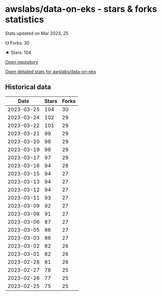 # awslabs/data-on-eks - stars & forks statistics

Stats updated on Mar 2023, 25

☋ Forks: 30

★ Stars: 104

[Open repository](https://github.com/awslabs/data-on-eks)

[Open detailed stats for awslabs/data-on-eks](https://reviewgithub.com/rep/awslabs/data-on-eks)

## Historical data
| Date | Stars | Forks |
|------|-------|-------|
| 2023-03-25 | 104 | 30 | 
| 2023-03-24 | 102 | 29 | 
| 2023-03-22 | 101 | 29 | 
| 2023-03-21 | 99 | 29 | 
| 2023-03-20 | 98 | 29 | 
| 2023-03-19 | 98 | 29 | 
| 2023-03-17 | 97 | 29 | 
| 2023-03-16 | 94 | 28 | 
| 2023-03-15 | 94 | 27 | 
| 2023-03-13 | 94 | 27 | 
| 2023-03-12 | 94 | 27 | 
| 2023-03-11 | 93 | 27 | 
| 2023-03-09 | 92 | 27 | 
| 2023-03-08 | 91 | 27 | 
| 2023-03-06 | 87 | 27 | 
| 2023-03-05 | 86 | 27 | 
| 2023-03-03 | 86 | 27 | 
| 2023-03-02 | 82 | 26 | 
| 2023-03-01 | 82 | 26 | 
| 2023-02-28 | 81 | 26 | 
| 2023-02-27 | 78 | 25 | 
| 2023-02-26 | 77 | 25 | 
| 2023-02-25 | 75 | 25 | 

